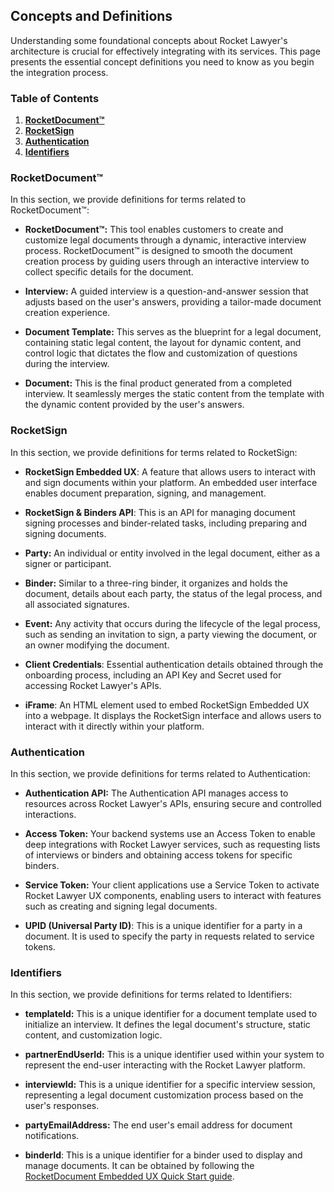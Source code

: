## Concepts and Definitions

Understanding some foundational concepts about Rocket Lawyer's architecture is crucial for effectively integrating with its services. This page presents the essential concept definitions you need to know as you begin the integration process.

### Table of Contents

1. [**RocketDocument™**](#rocketdocument)   
2. [**RocketSign**](#rocketsign)   
3. [**Authentication**](#authentication)  
4. [**Identifiers**](#identifiers)

### RocketDocument™

In this section, we provide definitions for terms related to RocketDocument™:

- **RocketDocument™:** This tool enables customers to create and customize legal documents through a dynamic, interactive interview process. RocketDocument™ is designed to smooth the document creation process by guiding users through an interactive interview to collect specific details for the document.

- **Interview:** A guided interview is a question-and-answer session that adjusts based on the user's answers, providing a tailor-made document creation experience.

- **Document Template:** This serves as the blueprint for a legal document, containing static legal content, the layout for dynamic content, and control logic that dictates the flow and customization of questions during the interview.

- **Document:** This is the final product generated from a completed interview. It seamlessly merges the static content from the template with the dynamic content provided by the user's answers.

### RocketSign

In this section, we provide definitions for terms related to RocketSign:

- **RocketSign Embedded UX**: A feature that allows users to interact with and sign documents within your platform. An embedded user interface enables document preparation, signing, and management.

- **RocketSign & Binders API**: This is an API for managing document signing processes and binder-related tasks, including preparing and signing documents.

- **Party:** An individual or entity involved in the legal document, either as a signer or participant.

- **Binder:** Similar to a three-ring binder, it organizes and holds the document, details about each party, the status of the legal process, and all associated signatures.

- **Event:** Any activity that occurs during the lifecycle of the legal process, such as sending an invitation to sign, a party viewing the document, or an owner modifying the document.

- **Client Credentials**: Essential authentication details obtained through the onboarding process, including an API Key and Secret used for accessing Rocket Lawyer's APIs.

- **iFrame**: An HTML element used to embed RocketSign Embedded UX into a webpage. It displays the RocketSign interface and allows users to interact with it directly within your platform.

### Authentication

In this section, we provide definitions for terms related to Authentication:

- **Authentication API:** The Authentication API manages access to resources across Rocket Lawyer's APIs, ensuring secure and controlled interactions.

- **Access Token:** Your backend systems use an Access Token to enable deep integrations with Rocket Lawyer services, such as requesting lists of interviews or binders and obtaining access tokens for specific binders.

- **Service Token:** Your client applications use a Service Token to activate Rocket Lawyer UX components, enabling users to interact with features such as creating and signing legal documents.

- **UPID (Universal Party ID)**: This is a unique identifier for a party in a document. It is used to specify the party in requests related to service tokens.

### **Identifiers**

In this section, we provide definitions for terms related to Identifiers:

- **templateId:** This is a unique identifier for a document template used to initialize an interview. It defines the legal document's structure, static content, and customization logic.

- **partnerEndUserId:** This is a unique identifier used within your system to represent the end-user interacting with the Rocket Lawyer platform.

- **interviewId:** This is a unique identifier for a specific interview session, representing a legal document customization process based on the user's responses.

- **partyEmailAddress:** The end user's email address for document notifications.

- **binderId**: This is a unique identifier for a binder used to display and manage documents. It can be obtained by following the [RocketDocument Embedded UX Quick Start guide](https://developer.rocketlawyer.com/rocketdocument-embedded-ux).
